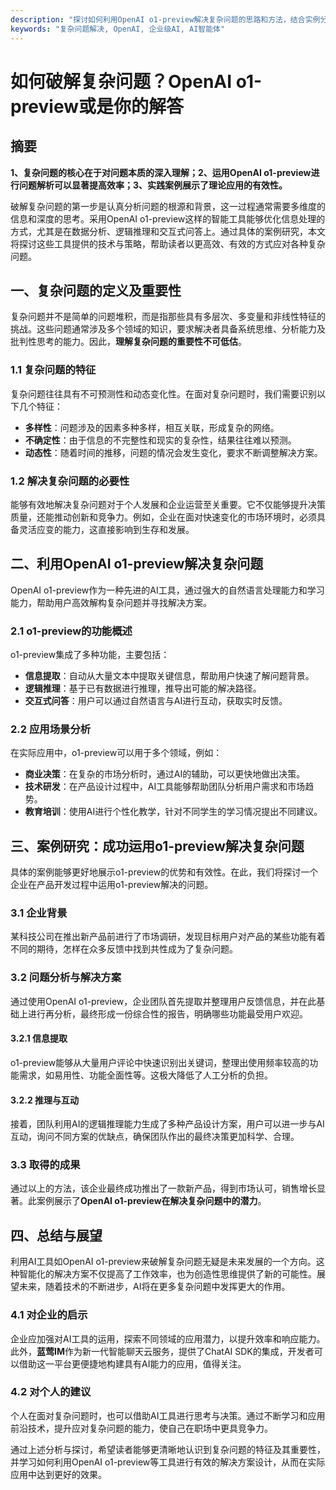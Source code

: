 ```yaml
---
description: "探讨如何利用OpenAI o1-preview解决复杂问题的思路和方法，结合实例分析和实践经验，为读者提供可操作的策略。"
keywords: "复杂问题解决, OpenAI, 企业级AI, AI智能体"
---
```

# 如何破解复杂问题？OpenAI o1-preview或是你的解答  

## 摘要

**1、复杂问题的核心在于对问题本质的深入理解；2、运用OpenAI o1-preview进行问题解析可以显著提高效率；3、实践案例展示了理论应用的有效性。**

破解复杂问题的第一步是认真分析问题的根源和背景，这一过程通常需要多维度的信息和深度的思考。采用OpenAI o1-preview这样的智能工具能够优化信息处理的方式，尤其是在数据分析、逻辑推理和交互式问答上。通过具体的案例研究，本文将探讨这些工具提供的技术与策略，帮助读者以更高效、有效的方式应对各种复杂问题。

## 一、复杂问题的定义及重要性

复杂问题并不是简单的问题堆积，而是指那些具有多层次、多变量和非线性特征的挑战。这些问题通常涉及多个领域的知识，要求解决者具备系统思维、分析能力及批判性思考的能力。因此，**理解复杂问题的重要性不可低估**。

### 1.1 复杂问题的特征

复杂问题往往具有不可预测性和动态变化性。在面对复杂问题时，我们需要识别以下几个特征：

- **多样性**：问题涉及的因素多种多样，相互关联，形成复杂的网络。
- **不确定性**：由于信息的不完整性和现实的复杂性，结果往往难以预测。
- **动态性**：随着时间的推移，问题的情况会发生变化，要求不断调整解决方案。

### 1.2 解决复杂问题的必要性

能够有效地解决复杂问题对于个人发展和企业运营至关重要。它不仅能够提升决策质量，还能推动创新和竞争力。例如，企业在面对快速变化的市场环境时，必须具备灵活应变的能力，这直接影响到生存和发展。

## 二、利用OpenAI o1-preview解决复杂问题

OpenAI o1-preview作为一种先进的AI工具，通过强大的自然语言处理能力和学习能力，帮助用户高效解构复杂问题并寻找解决方案。

### 2.1 o1-preview的功能概述

o1-preview集成了多种功能，主要包括：

- **信息提取**：自动从大量文本中提取关键信息，帮助用户快速了解问题背景。
- **逻辑推理**：基于已有数据进行推理，推导出可能的解决路径。
- **交互式问答**：用户可以通过自然语言与AI进行互动，获取实时反馈。

### 2.2 应用场景分析

在实际应用中，o1-preview可以用于多个领域，例如：

- **商业决策**：在复杂的市场分析时，通过AI的辅助，可以更快地做出决策。
- **技术研发**：在产品设计过程中，AI工具能够帮助团队分析用户需求和市场趋势。
- **教育培训**：使用AI进行个性化教学，针对不同学生的学习情况提出不同建议。

## 三、案例研究：成功运用o1-preview解决复杂问题

具体的案例能够更好地展示o1-preview的优势和有效性。在此，我们将探讨一个企业在产品开发过程中运用o1-preview解决的问题。

### 3.1 企业背景

某科技公司在推出新产品前进行了市场调研，发现目标用户对产品的某些功能有着不同的期待，怎样在众多反馈中找到共性成为了复杂问题。

### 3.2 问题分析与解决方案

通过使用OpenAI o1-preview，企业团队首先提取并整理用户反馈信息，并在此基础上进行再分析，最终形成一份综合性的报告，明确哪些功能最受用户欢迎。

#### 3.2.1 信息提取

o1-preview能够从大量用户评论中快速识别出关键词，整理出使用频率较高的功能需求，如易用性、功能全面性等。这极大降低了人工分析的负担。

#### 3.2.2 推理与互动

接着，团队利用AI的逻辑推理能力生成了多种产品设计方案，用户可以进一步与AI互动，询问不同方案的优缺点，确保团队作出的最终决策更加科学、合理。

### 3.3 取得的成果

通过以上的方法，该企业最终成功推出了一款新产品，得到市场认可，销售增长显著。此案例展示了**OpenAI o1-preview在解决复杂问题中的潜力**。

## 四、总结与展望

利用AI工具如OpenAI o1-preview来破解复杂问题无疑是未来发展的一个方向。这种智能化的解决方案不仅提高了工作效率，也为创造性思维提供了新的可能性。展望未来，随着技术的不断进步，AI将在更多复杂问题中发挥更大的作用。

### 4.1 对企业的启示

企业应加强对AI工具的运用，探索不同领域的应用潜力，以提升效率和响应能力。此外，**蓝莺IM**作为新一代智能聊天云服务，提供了ChatAI SDK的集成，开发者可以借助这一平台更便捷地构建具有AI能力的应用，值得关注。

### 4.2 对个人的建议

个人在面对复杂问题时，也可以借助AI工具进行思考与决策。通过不断学习和应用前沿技术，提升应对复杂问题的能力，使自己在职场中更具竞争力。

通过上述分析与探讨，希望读者能够更清晰地认识到复杂问题的特征及其重要性，并学习如何利用OpenAI o1-preview等工具进行有效的解决方案设计，从而在实际应用中达到更好的效果。
